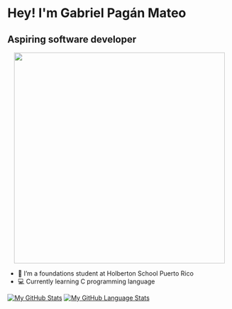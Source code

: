 # Hey! I'm Gabriel Pagán Mateo 
## Aspiring software developer
<div id="header" align="center">
<img src="https://media.giphy.com/media/qgQUggAC3Pfv687qPC/giphy.gif" width="475"/>
</div>

- 🌱 I’m a foundations student at Holberton School Puerto Rico 
- :computer: Currently learning C programming language

[![My GitHub Stats](https://github-readme-stats.vercel.app/api/?username=GabrielPaganMateo&count_private=true&theme=tokyonight&showicons=true)]()
[![My GitHub Language Stats](https://github-readme-stats.vercel.app/api/top-langs/?username=GabrielPaganMateo&langs_count=5&theme=tokyonight)]()


<!---
GabrielPaganMateo/GabrielPaganMateo is a ✨ special ✨ repository because its `README.md` (this file) appears on your GitHub profile.
You can click the Preview link to take a look at your changes.
--->
